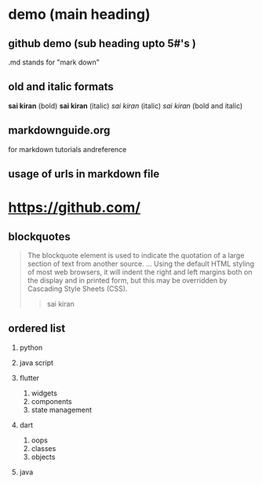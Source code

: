 # demo   (main heading)
## github demo     (sub heading upto 5#'s )
.md stands for "mark down"

## old and italic formats
**sai kiran** (bold)
__sai kiran__ (italic)
_sai kiran_ (italic)
_*sai kiran*_ (bold and italic)

## markdownguide.org  
for markdown tutorials andreference

## usage of urls in markdown file
# https://github.com/

## blockquotes
> The blockquote element is used to indicate the quotation of a large section of text from another source. ... Using the default HTML styling of most web browsers, it will indent the right and left margins both on the display and in printed form, but this may be overridden by Cascading Style Sheets (CSS).
>> sai kiran

## ordered list
1. python
2. java script
3. flutter

    1. widgets
    2. components
    3. state management
4. dart

    1. oops
    2. classes
    3. objects
5. java
  
